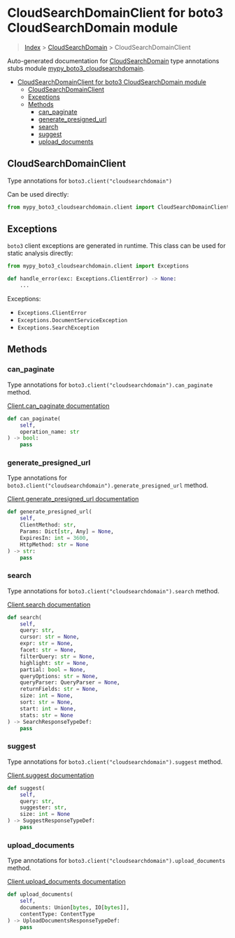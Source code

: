 # CloudSearchDomainClient for boto3 CloudSearchDomain module

> [Index](../index.md) > [CloudSearchDomain](./index.md) > CloudSearchDomainClient

Auto-generated documentation for [CloudSearchDomain](https://boto3.amazonaws.com/v1/documentation/api/latest/reference/services/cloudsearchdomain.html#CloudSearchDomain)
type annotations stubs module [mypy_boto3_cloudsearchdomain](https://pypi.org/project/mypy-boto3-cloudsearchdomain/).

- [CloudSearchDomainClient for boto3 CloudSearchDomain module](#cloudsearchdomainclient-for-boto3-cloudsearchdomain-module)
  - [CloudSearchDomainClient](#cloudsearchdomainclient)
  - [Exceptions](#exceptions)
  - [Methods](#methods)
    - [can_paginate](#can_paginate)
    - [generate_presigned_url](#generate_presigned_url)
    - [search](#search)
    - [suggest](#suggest)
    - [upload_documents](#upload_documents)

## CloudSearchDomainClient

Type annotations for `boto3.client("cloudsearchdomain")`

Can be used directly:

```python
from mypy_boto3_cloudsearchdomain.client import CloudSearchDomainClient
```

## Exceptions


`boto3` client exceptions are generated in runtime. This class can be used for static analysis directly:

```python
from mypy_boto3_cloudsearchdomain.client import Exceptions

def handle_error(exc: Exceptions.ClientError) -> None:
    ...
```


Exceptions:

- `Exceptions.ClientError`
- `Exceptions.DocumentServiceException`
- `Exceptions.SearchException`


## Methods


### can_paginate

Type annotations for `boto3.client("cloudsearchdomain").can_paginate` method.

[Client.can_paginate documentation](https://boto3.amazonaws.com/v1/documentation/api/latest/reference/services/cloudsearchdomain.html#CloudSearchDomain.Client.can_paginate)

```python
def can_paginate(
    self,
    operation_name: str
) -> bool:
    pass
```

### generate_presigned_url

Type annotations for `boto3.client("cloudsearchdomain").generate_presigned_url` method.

[Client.generate_presigned_url documentation](https://boto3.amazonaws.com/v1/documentation/api/latest/reference/services/cloudsearchdomain.html#CloudSearchDomain.Client.generate_presigned_url)

```python
def generate_presigned_url(
    self,
    ClientMethod: str,
    Params: Dict[str, Any] = None,
    ExpiresIn: int = 3600,
    HttpMethod: str = None
) -> str:
    pass
```

### search

Type annotations for `boto3.client("cloudsearchdomain").search` method.

[Client.search documentation](https://boto3.amazonaws.com/v1/documentation/api/latest/reference/services/cloudsearchdomain.html#CloudSearchDomain.Client.search)

```python
def search(
    self,
    query: str,
    cursor: str = None,
    expr: str = None,
    facet: str = None,
    filterQuery: str = None,
    highlight: str = None,
    partial: bool = None,
    queryOptions: str = None,
    queryParser: QueryParser = None,
    returnFields: str = None,
    size: int = None,
    sort: str = None,
    start: int = None,
    stats: str = None
) -> SearchResponseTypeDef:
    pass
```

### suggest

Type annotations for `boto3.client("cloudsearchdomain").suggest` method.

[Client.suggest documentation](https://boto3.amazonaws.com/v1/documentation/api/latest/reference/services/cloudsearchdomain.html#CloudSearchDomain.Client.suggest)

```python
def suggest(
    self,
    query: str,
    suggester: str,
    size: int = None
) -> SuggestResponseTypeDef:
    pass
```

### upload_documents

Type annotations for `boto3.client("cloudsearchdomain").upload_documents` method.

[Client.upload_documents documentation](https://boto3.amazonaws.com/v1/documentation/api/latest/reference/services/cloudsearchdomain.html#CloudSearchDomain.Client.upload_documents)

```python
def upload_documents(
    self,
    documents: Union[bytes, IO[bytes]],
    contentType: ContentType
) -> UploadDocumentsResponseTypeDef:
    pass
```